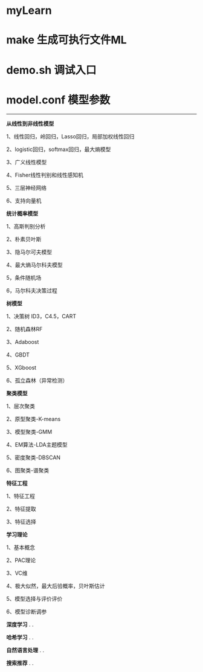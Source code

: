 # myLearn
# make 生成可执行文件ML
# demo.sh 调试入口
# model.conf 模型参数
-----------------------------------------------------------------------------------
**从线性到非线性模型**

  1、线性回归，岭回归，Lasso回归，局部加权线性回归

  2、logistic回归，softmax回归，最大熵模型

  3、广义线性模型

  4、Fisher线性判别和线性感知机

  5、三层神经网络

  6、支持向量机

**统计概率模型**

  1、高斯判别分析

  2、朴素贝叶斯

  3、隐马尔可夫模型

  4、最大熵马尔科夫模型

  5，条件随机场

  6，马尔科夫决策过程

**树模型**

  1、决策树 ID3，C4.5，CART

  2、随机森林RF

  3、Adaboost

  4、GBDT

  5、XGboost

  6、孤立森林（异常检测）
  
**聚类模型**

  1、层次聚类

  2、原型聚类-K-means

  3、模型聚类-GMM

  4、EM算法-LDA主题模型

  5、密度聚类-DBSCAN

  6、图聚类-谱聚类

**特征工程**

  1、特征工程

  2、特征提取

  3、特征选择

**学习理论**

  1、基本概念

  2、PAC理论

  3、VC维
  
  4、极大似然，最大后验概率，贝叶斯估计

  5、模型选择与评价评价

  6、模型诊断调参
  
**深度学习**
  .
  .

**哈希学习**
  .
  .
  
**自然语言处理**
  .
  .

**搜索推荐**
  .
  .


  
  
  






